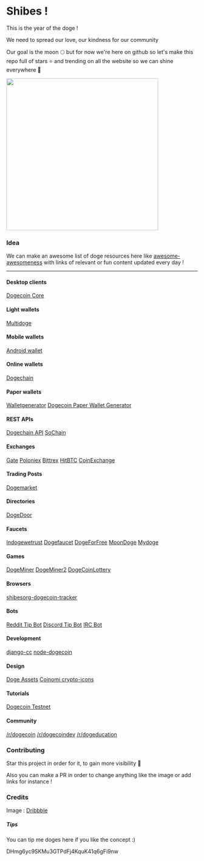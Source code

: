 # Shibes ! 

This is the year of the doge !

We need to spread our love, our kindness for our community 

Our goal is the moon :full_moon: but for now we're here on github so let's make this repo full of stars :star: and trending on all the website so we can shine everywhere :milky_way:

<img src="https://raw.githubusercontent.com/Bouhnosaure/octo_doge/master/octo_doge.png" width="400">

### Idea

We can make an awesome list of doge resources here like [awesome-awesomeness](https://github.com/bayandin/awesome-awesomeness) with links of relevant or fun content updated every day !

_________________

#### Desktop clients
[Dogecoin Core](https://github.com/dogecoin/dogecoin)

#### Light wallets
[Multidoge](http://multidoge.org)

#### Mobile wallets
[Android wallet](https://play.google.com/store/apps/details?id=de.langerhans.wallet)

#### Online wallets
[Dogechain](https://my.dogechain.info)

#### Paper wallets
[Walletgenerator](https://walletgenerator.net/?currency=Dogecoin)
[Dogecoin Paper Wallet Generator](http://dogecoinpaperwallet.net)


#### REST APIs

[Dogechain API](https://dogechain.info/api)
[SoChain](http://chain.so)

#### Exchanges

[Gate](https://gate.io/trade/doge_btc)
[Poloniex](https://poloniex.com/exchange#btc_doge)
[Bittrex](https://bittrex.com/Market/Index?MarketName=BTC-DOGE)
[HitBTC](https://hitbtc.com/DOGE-to-BTC)
[CoinExchange](https://www.coinexchange.io/market/DOGE/BTC)

#### Trading Posts

[Dogemarket](http://www.reddit.com/r/dogemarket)

#### Directories

[DogeDoor](http://www.dogedoor.net)

#### Faucets
[Indogewetrust](http://indogewetrust.com)
[Dogefaucet](http://www.dogefaucet.com)
[DogeForFree](http://dogeforfree.fnhost.org)
[MoonDoge](http://moondoge.co.in)
[Mydoge](http://mydoge.co.in)

#### Games

[DogeMiner](https://dogeminer.se)
[DogeMiner2](https://dogeminer2.com)
[DogeCoinLottery](http://www.reddit.com/r/DogeCoinLottery)

#### Browsers

[shibesorg-dogecoin-tracker](https://chrome.google.com/webstore/detail/shibesorg-dogecoin-tracke/jedodbnokihgeijikkcneiklbcoiaijb)

#### Bots

[Reddit Tip Bot](https://github.com/just-an-dev/sodogetip)
[Discord Tip Bot](https://github.com/greenbigfrog/discordtipbot)
[IRC Bot](https://github.com/mniip/Doger)

#### Development

[django-cc](https://github.com/limpbrains/django-cc)
[node-dogecoin](https://github.com/countable/node-dogecoin)

#### Design

[Doge Assets](https://github.com/drjdaverth/doge_assets)
[Coinomi crypto-icons](https://github.com/Coinomi/crypto-icons)

#### Tutorials

[Dogecoin Testnet](https://github.com/Dirrot/dogecoin-testnet)

#### Community

[/r/dogecoin](https://www.reddit.com/r/dogecoin/)
[/r/dogecoindev](https://www.reddit.com/r/dogecoindev/)
[/r/dogeducation](https://www.reddit.com/r/dogeducation/)

### Contributing

Star this project in order for it, to gain more visibility :rocket:

Also you can make a PR in order to change anything like the image or add links for instance !

### Credits
Image : [Dribbble](https://dribbble.com/shots/1724494-Shiba-Inu)

##### Tips
You can tip me doges here if you like the concept :)

DHmg6yc9SKMu3GTPdFj4KquK41q6gFi9nw
